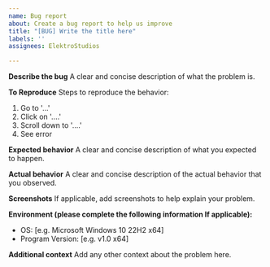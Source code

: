 ```yaml
---
name: Bug report
about: Create a bug report to help us improve
title: "[BUG] Write the title here"
labels: ''
assignees: ElektroStudios

---
```


**Describe the bug**
A clear and concise description of what the problem is.

**To Reproduce**
Steps to reproduce the behavior:
1. Go to '...'
2. Click on '....'
3. Scroll down to '....'
4. See error

**Expected behavior**
A clear and concise description of what you expected to happen.

**Actual behavior**
A clear and concise description of the actual behavior that you observed.

**Screenshots**
If applicable, add screenshots to help explain your problem.

**Environment (please complete the following information If applicable):**
 - OS: [e.g. Microsoft Windows 10 22H2 x64]
 - Program Version: [e.g. v1.0 x64]

**Additional context**
Add any other context about the problem here.

